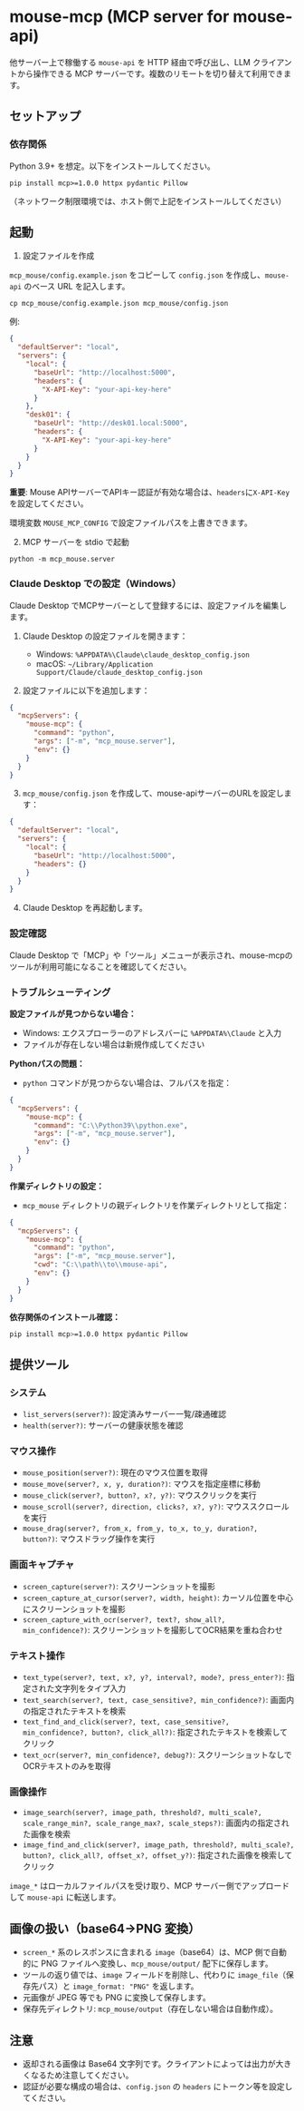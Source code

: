 # mouse-mcp (MCP server for mouse-api)

他サーバー上で稼働する `mouse-api` を HTTP 経由で呼び出し、LLM クライアントから操作できる MCP サーバーです。複数のリモートを切り替えて利用できます。

## セットアップ

### 依存関係

Python 3.9+ を想定。以下をインストールしてください。

```
pip install mcp>=1.0.0 httpx pydantic Pillow
```

（ネットワーク制限環境では、ホスト側で上記をインストールしてください）

## 起動

1) 設定ファイルを作成

`mcp_mouse/config.example.json` をコピーして `config.json` を作成し、`mouse-api` のベース URL を記入します。

```
cp mcp_mouse/config.example.json mcp_mouse/config.json
```

例:

```json
{
  "defaultServer": "local",
  "servers": {
    "local": { 
      "baseUrl": "http://localhost:5000",
      "headers": {
        "X-API-Key": "your-api-key-here"
      }
    },
    "desk01": { 
      "baseUrl": "http://desk01.local:5000",
      "headers": {
        "X-API-Key": "your-api-key-here"
      }
    }
  }
}
```

**重要**: Mouse APIサーバーでAPIキー認証が有効な場合は、`headers`に`X-API-Key`を設定してください。

環境変数 `MOUSE_MCP_CONFIG` で設定ファイルパスを上書きできます。

2) MCP サーバーを stdio で起動

```
python -m mcp_mouse.server
```

### Claude Desktop での設定（Windows）

Claude Desktop でMCPサーバーとして登録するには、設定ファイルを編集します。

1. Claude Desktop の設定ファイルを開きます：
   - Windows: `%APPDATA%\Claude\claude_desktop_config.json`
   - macOS: `~/Library/Application Support/Claude/claude_desktop_config.json`

2. 設定ファイルに以下を追加します：

```json
{
  "mcpServers": {
    "mouse-mcp": {
      "command": "python",
      "args": ["-m", "mcp_mouse.server"],
      "env": {}
    }
  }
}
```

3. `mcp_mouse/config.json` を作成して、mouse-apiサーバーのURLを設定します：

```json
{
  "defaultServer": "local",
  "servers": {
    "local": {
      "baseUrl": "http://localhost:5000",
      "headers": {}
    }
  }
}
```

4. Claude Desktop を再起動します。

### 設定確認

Claude Desktop で「MCP」や「ツール」メニューが表示され、mouse-mcpのツールが利用可能になることを確認してください。

### トラブルシューティング

**設定ファイルが見つからない場合：**
- Windows: エクスプローラーのアドレスバーに `%APPDATA%\Claude` と入力
- ファイルが存在しない場合は新規作成してください

**Pythonパスの問題：**
- `python` コマンドが見つからない場合は、フルパスを指定：
```json
{
  "mcpServers": {
    "mouse-mcp": {
      "command": "C:\\Python39\\python.exe",
      "args": ["-m", "mcp_mouse.server"],
      "env": {}
    }
  }
}
```

**作業ディレクトリの設定：**
- `mcp_mouse` ディレクトリの親ディレクトリを作業ディレクトリとして指定：
```json
{
  "mcpServers": {
    "mouse-mcp": {
      "command": "python",
      "args": ["-m", "mcp_mouse.server"],
      "cwd": "C:\\path\\to\\mouse-api",
      "env": {}
    }
  }
}
```

**依存関係のインストール確認：**
```bash
pip install mcp>=1.0.0 httpx pydantic Pillow
```

## 提供ツール

### システム
- `list_servers(server?)`: 設定済みサーバー一覧/疎通確認
- `health(server?)`: サーバーの健康状態を確認

### マウス操作
- `mouse_position(server?)`: 現在のマウス位置を取得
- `mouse_move(server?, x, y, duration?)`: マウスを指定座標に移動
- `mouse_click(server?, button?, x?, y?)`: マウスクリックを実行
- `mouse_scroll(server?, direction, clicks?, x?, y?)`: マウススクロールを実行
- `mouse_drag(server?, from_x, from_y, to_x, to_y, duration?, button?)`: マウスドラッグ操作を実行

### 画面キャプチャ
- `screen_capture(server?)`: スクリーンショットを撮影
- `screen_capture_at_cursor(server?, width, height)`: カーソル位置を中心にスクリーンショットを撮影
- `screen_capture_with_ocr(server?, text?, show_all?, min_confidence?)`: スクリーンショットを撮影してOCR結果を重ね合わせ

### テキスト操作
- `text_type(server?, text, x?, y?, interval?, mode?, press_enter?)`: 指定された文字列をタイプ入力
- `text_search(server?, text, case_sensitive?, min_confidence?)`: 画面内の指定されたテキストを検索
- `text_find_and_click(server?, text, case_sensitive?, min_confidence?, button?, click_all?)`: 指定されたテキストを検索してクリック
- `text_ocr(server?, min_confidence?, debug?)`: スクリーンショットなしでOCRテキストのみを取得

### 画像操作
- `image_search(server?, image_path, threshold?, multi_scale?, scale_range_min?, scale_range_max?, scale_steps?)`: 画面内の指定された画像を検索
- `image_find_and_click(server?, image_path, threshold?, multi_scale?, button?, click_all?, offset_x?, offset_y?)`: 指定された画像を検索してクリック

`image_*` はローカルファイルパスを受け取り、MCP サーバー側でアップロードして `mouse-api` に転送します。

## 画像の扱い（base64→PNG 変換）

- `screen_*` 系のレスポンスに含まれる `image`（base64）は、MCP 側で自動的に PNG ファイルへ変換し、`mcp_mouse/output/` 配下に保存します。
- ツールの返り値では、`image` フィールドを削除し、代わりに `image_file`（保存先パス）と `image_format: "PNG"` を返します。
- 元画像が JPEG 等でも PNG に変換して保存します。
- 保存先ディレクトリ: `mcp_mouse/output`（存在しない場合は自動作成）。

## 注意

- 返却される画像は Base64 文字列です。クライアントによっては出力が大きくなるため注意してください。
- 認証が必要な構成の場合は、`config.json` の `headers` にトークン等を設定してください。
